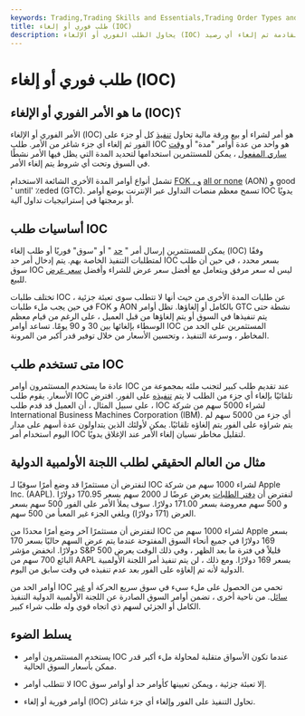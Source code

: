 ```yaml
---
keywords: Trading,Trading Skills and Essentials,Trading Order Types and Processes,Trading Skills,Trading Orders
title: طلب فوري أو إلغاء (IOC)
description: يحاول الطلب الفوري أو الإلغاء (IOC) ملء أكبر قدر ممكن من الطلب في الثواني القليلة القادمة ثم إلغاء أي رصيد.
---
```


# طلب فوري أو إلغاء (IOC)
## ما هو الأمر الفوري أو الإلغاء (IOC)؟

الأمر الفوري أو الإلغاء (IOC) هو أمر لشراء أو بيع ورقة مالية تحاول [تنفيذ](/execution) كل أو جزء على الفور ثم إلغاء أي جزء شاغر من الأمر. طلب IOC هو واحد من عدة أوامر "مدة" أو [وقت ساري المفعول](/timeinforce) ، يمكن للمستثمرين استخدامها لتحديد المدة التي يظل فيها الأمر نشطًا في السوق وتحت أي شروط يتم إلغاء الأمر.

تشمل أنواع أوامر المدة الأخرى الشائعة الاستخدام [FOK ، و](/fok) [all or none](/aon) (AON) و good ' until' ٪eded (GTC). تسمح معظم منصات التداول عبر الإنترنت بوضع أوامر IOC يدويًا أو برمجتها في إستراتيجيات تداول آلية.

## أساسيات طلب IOC

يمكن للمستثمرين إرسال أمر " [حد](/limitorder) " أو "سوق" فوريًا أو طلب إلغاء (IOC) وفقًا لمتطلبات التنفيذ الخاصة بهم. يتم إدخال أمر حد IOC بسعر محدد ، في حين أن طلب سوق IOC ليس له سعر مرفق ويتعامل مع أفضل سعر عرض للشراء وأفضل [سعر عرض](/bidprice) للبيع.

تختلف طلبات IOC عن طلبات المدة الأخرى من حيث أنها لا تتطلب سوى تعبئة جزئية ، في حين يجب ملء طلبات FOK و AON بالكامل أو إلغاؤها. تظل أوامر GTC نشطة حتى يتم تنفيذها في السوق أو يتم إلغاؤها من قبل العميل ، على الرغم من قيام معظم الوسطاء بإلغائها بين 30 و 90 يومًا. تساعد أوامر IOC المستثمرين على الحد من المخاطر ، وسرعة التنفيذ ، وتحسين الأسعار من خلال توفير قدر أكبر من المرونة.

## متى تستخدم طلب IOC

عادة ما يستخدم المستثمرون أوامر IOC عند تقديم طلب كبير لتجنب ملئه بمجموعة من الأسعار. يقوم طلب IOC تلقائيًا بإلغاء أي جزء من الطلب لا يتم [تنفيذه](/fill) على الفور. افترض ، على سبيل المثال ، أن العميل قد قدم طلب IOC لشراء 5000 سهم من شركة International Business Machines Corporation (IBM). أي جزء من 5000 سهم لم يتم شراؤه على الفور يتم إلغاؤه تلقائيًا. يمكن لأولئك الذين يتداولون عدة أسهم على مدار اليوم استخدام أمر IOC لتقليل مخاطر نسيان إلغاء الأمر عند الإغلاق يدويًا.

## مثال من العالم الحقيقي لطلب اللجنة الأولمبية الدولية

لنفترض أن مستثمرًا قد وضع أمرًا سوقيًا لـ IOC لشراء 1000 سهم من شركة Apple Inc. (AAPL). لنفترض أن [دفتر الطلبات](/order-book) يعرض عرضًا لـ 2000 سهم بسعر 170.95 دولارًا و 500 سهم معروضة بسعر 171.00 دولارًا. سوف يملأ الأمر على الفور 500 سهم بسعر العرض (171 دولارًا) ويلغي الجزء غير المعبأ من 500 سهم.

لنفترض أن مستثمرًا آخر وضع أمرًا محددًا من IOC لشراء 1000 سهم من Apple بسعر 169 دولارًا في جميع أنحاء السوق المفتوحة عندما يتم عرض السهم حاليًا بسعر 170 دولارًا. انخفض مؤشر S&P 500 قليلاً في فترة ما بعد الظهر ، وفي ذلك الوقت يعرض البائع 700 سهم من AAPL بسعر 169 دولارًا. ومع ذلك ، لن يتم تنفيذ أمر اللجنة الأولمبية الدولية لأنه تم إلغاؤه على الفور بعد عدم تنفيذه في وقت سابق من اليوم.

أوامر الحد من IOC تحمي من الحصول على ملء سيء في سوق سريع الحركة أو [غير سائل](/illiquid). من ناحية أخرى ، تضمن أوامر السوق الصادرة عن اللجنة الأولمبية الدولية التنفيذ الكامل أو الجزئي لسهم ذي اتجاه قوي وله طلب شراء كبير.

## يسلط الضوء

- يستخدم المستثمرون أوامر IOC عندما تكون الأسواق متقلبة لمحاولة ملء أكبر قدر ممكن بأسعار السوق الحالية.

- لا تتطلب أوامر IOC إلا تعبئة جزئية ، ويمكن تعيينها كأوامر حد أو أوامر سوق.

- أوامر فورية أو إلغاء (IOC) تحاول التنفيذ على الفور وإلغاء أي جزء شاغر.

